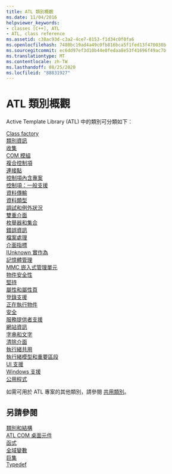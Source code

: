```yaml
---
title: ATL 類別概觀
ms.date: 11/04/2016
helpviewer_keywords:
- classes [C++], ATL
- ATL, class reference
ms.assetid: c38ac93d-c3a2-4ce7-8153-f1d34c0f0fa6
ms.openlocfilehash: 7480bc19ad4a49c0fb816bca5f1fed13f470030b
ms.sourcegitcommit: ec6dd97ef3d10b44e0fedaa8e53f41696f49ac7b
ms.translationtype: MT
ms.contentlocale: zh-TW
ms.lasthandoff: 08/25/2020
ms.locfileid: "88831927"
---
```

# <a name="atl-class-overview"></a>ATL 類別概觀

Active Template Library (ATL) 中的類別可分類如下：

[Class factory](../atl/class-factories-classes.md)\
[類別資訊](../atl/class-information-classes.md)\
[收集](../atl/collection-classes.md)\
[COM 模組](../atl/com-modules-classes.md)\
[複合控制項](../atl/composite-controls-classes.md)\
[連接點](../atl/connection-points-classes.md)\
[控制項內含專案](../atl/control-containment-classes.md)\
[控制項：一般支援](../atl/controls-general-support-classes.md)\
[資料傳輸](../atl/data-transfer-classes.md)\
[資料類型](../atl/data-types-classes.md)\
[調試和例外狀況](../atl/debugging-and-exceptions-classes.md)\
[雙重介面](../atl/dual-interfaces-classes.md)\
[枚舉器和集合](../atl/enumerators-and-collections-classes.md)\
[錯誤資訊](../atl/error-information-classes.md)\
[檔案處理](../atl/file-handling-classes.md)\
[介面指標](../atl/interface-pointers-classes.md)\
[IUnknown 實作為](../atl/iunknown-implementation-classes.md)\
[記憶體管理](../atl/memory-management-classes.md)\
[MMC 嵌入式管理單元](../atl/mmc-snap-in-classes.md)\
[物件安全性](../atl/object-safety-classes.md)\
[堅持](../atl/persistence-classes.md)\
[屬性和屬性頁](../atl/properties-and-property-pages-classes.md)\
[登錄支援](../atl/registry-support-classes.md)\
[正在執行物件](../atl/running-objects-classes.md)\
[安全](../atl/security-classes.md)\
[服務提供者支援](../atl/service-provider-support-classes.md)\
[網站資訊](../atl/site-information-classes.md)\
[字串和文字](../atl/string-and-text-classes.md)\
[清除介面](../atl/tear-off-interfaces-classes.md)\
[執行緒共用](../atl/thread-pooling-classes.md)\
[執行緒模型和重要區段](../atl/threading-models-and-critical-sections-classes.md)\
[UI 支援](../atl/ui-support-classes.md)\
[Windows 支援](../atl/windows-support-classes.md)\
[公用程式](../atl/utility-classes.md)

如需可用於 ATL 專案的其他類別，請參閱 [共用類別](../atl-mfc-shared/atl-mfc-shared-classes.md)。

## <a name="see-also"></a>另請參閱

[類別和結構](../atl/reference/atl-classes.md)<br/>
[ATL COM 桌面元件](../atl/atl-com-desktop-components.md)<br/>
[函式](../atl/reference/atl-functions.md)<br/>
[全域變數](../atl/reference/atl-global-variables.md)<br/>
[巨集](../atl/reference/atl-macros.md)<br/>
[Typedef](../atl/reference/atl-typedefs.md)
